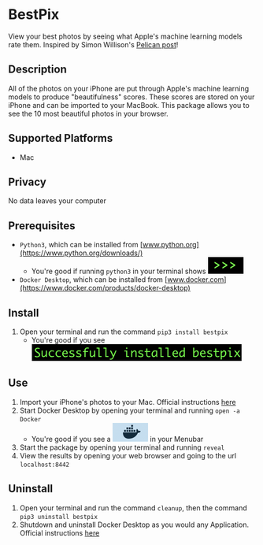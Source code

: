 # BestPix

View your best photos by seeing what Apple's machine learning models rate them.
Inspired by Simon Willison's [Pelican post](https://simonwillison.net/2020/May/21/dogsheep-photos/)!


## Description 

All of the photos on your iPhone are put through Apple's machine learning models to produce "beautifulness" scores. These scores are stored on your iPhone and can be imported to your MacBook. This package allows you to see the 10 most beautiful photos in your browser.


## Supported Platforms

  * Mac 

## Privacy

No data leaves your computer

## Prerequisites

* `Python3`, which can be installed from [www.python.org](https://www.python.org/downloads/)
    * You're good if running `python3` in your terminal shows ![](2020-06-22-14-45-05.png)
* `Docker Desktop`, which can be installed from [www.docker.com](https://www.docker.com/products/docker-desktop)


## Install 

1. Open your terminal and run the command `pip3 install bestpix`
    * You're good if you see ![](2020-06-22-14-52-22.png)

## Use
1. Import your iPhone's photos to your Mac. Official instructions [here](https://support.apple.com/en-us/HT201302#importmac)
2. Start Docker Desktop by opening your terminal and running `open -a Docker`
   * You're good if you see a ![](2020-06-22-14-47-32.png) in your Menubar
3. Start the package by opening your terminal and running `reveal`
4. View the results by opening your web browser and going to the url `localhost:8442`

## Uninstall 

1. Open your terminal and run the command `cleanup`, then the command `pip3 uninstall bestpix`
2. Shutdown and uninstall Docker Desktop as you would any Application. Official instructions [here](https://support.apple.com/en-us/HT202235)